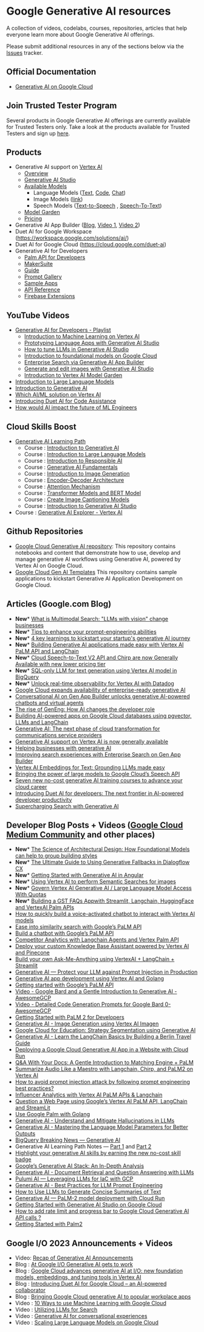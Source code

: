 # Google Generative AI resources
A collection of videos, codelabs, courses, repositories, articles that help everyone learn more about Google Generative AI offerings.

Please submit additional resources in any of the sections below via the [Issues](https://github.com/rominirani/google-genai-resources/issues) tracker. 

## Official Documentation
- [Generative AI on Google Cloud](https://cloud.google.com/ai/generative-ai)

## Join Trusted Tester Program
Several products in Google Generative AI offerings are currently available for Trusted Testers only. Take a look at the products available for Trusted Testers and sign up [here](https://cloud.google.com/ai/earlyaccess/join).

## Products
- Generative AI support on [Vertex AI](https://cloud.google.com/vertex-ai)
  - [Overview](https://cloud.google.com/vertex-ai/docs/generative-ai/learn/overview)
  - [Generative AI Studio](https://cloud.google.com/generative-ai-studio) 
  - [Available Models](https://cloud.google.com/vertex-ai/docs/generative-ai/learn/models)
    - Language Models ([Text](https://cloud.google.com/vertex-ai/docs/generative-ai/text/text-overview), [Code](https://cloud.google.com/vertex-ai/docs/generative-ai/code/code-models-overview), [Chat](https://cloud.google.com/vertex-ai/docs/generative-ai/chat/chat-prompts))
    - Image Models ([link](https://cloud.google.com/vertex-ai/docs/generative-ai/image/overview))
    - Speech Models ([Text-to-Speech](https://cloud.google.com/vertex-ai/docs/generative-ai/speech/text-to-speech) , [Speech-To-Text](https://cloud.google.com/vertex-ai/docs/generative-ai/speech/speech-to-text))
  - [Model Garden](https://cloud.google.com/model-garden)
  - [Pricing](https://cloud.google.com/vertex-ai/pricing#generative_ai_models)
- Generative AI App Builder ([Blog](https://cloud.google.com/blog/products/ai-machine-learning/create-generative-apps-in-minutes-with-gen-app-builder), [Video 1](https://youtube.com/watch?v=0vM5UWC5crs), [Video 2](https://youtube.com/watch?v=kOmG83wGfTs))
- Duet AI for Google Workspace (https://workspace.google.com/solutions/ai/)
- Duet AI for Google Cloud (https://cloud.google.com/duet-ai)
- Generative AI for Developers
  - [Palm API for Developers](https://developers.generativeai.google/products/palm)
  - [MakerSuite](https://developers.generativeai.google/products/makersuite)
  - [Guide](https://developers.generativeai.google/guide)
  - [Prompt Gallery](https://developers.generativeai.google/prompt-gallery)
  - [Sample Apps](https://developers.generativeai.google/develop/sample-apps)
  - [API Reference](https://developers.generativeai.google/api)  
  - [Firebase Extensions](https://developers.generativeai.google/tools/firebase_extensions)
 
## YouTube Videos
- [Generative AI for Developers - Playlist](https://www.youtube.com/playlist?list=PLIivdWyY5sqLRCzKJyixrIDPQKwU6XHpn)
  - [Introduction to Machine Learning on Vertex AI](https://www.youtube.com/watch?v=-3Olw-C4FN4&list=PLIivdWyY5sqLRCzKJyixrIDPQKwU6XHpn&index=1&pp=iAQB)
  - [Prototyping Language Apps with Generative AI Studio](https://www.youtube.com/watch?v=9_zwIyutN7o&list=PLIivdWyY5sqLRCzKJyixrIDPQKwU6XHpn&index=2&t=1s&pp=iAQB)
  - [How to tune LLMs in Generative AI Studio](https://www.youtube.com/watch?v=4A4W03qUTsw&list=PLIivdWyY5sqLRCzKJyixrIDPQKwU6XHpn&index=3&pp=iAQB)
  - [Introduction to foundational models on Google Cloud](https://www.youtube.com/watch?v=YCZ6nwGnL4o&list=PLIivdWyY5sqLRCzKJyixrIDPQKwU6XHpn&index=4&pp=iAQB)
  - [Enterprise Search via Generative AI App Builder](https://www.youtube.com/watch?v=fY8aOe6H2nw&list=PLIivdWyY5sqLRCzKJyixrIDPQKwU6XHpn&index=5&pp=iAQB) 
  - [Generate and edit images with Generative AI Studio](https://www.youtube.com/watch?v=6n5ngB88DHU&list=PLIivdWyY5sqLRCzKJyixrIDPQKwU6XHpn)
  - [Introduction to Vertex AI Model Garden](https://www.youtube.com/watch?v=I7UiSU96CLc&list=PLIivdWyY5sqLRCzKJyixrIDPQKwU6XHpn&index=8)
- [Introduction to Large Language Models](https://www.youtube.com/watch?v=zizonToFXDs)
- [Introduction to Generative AI](https://www.youtube.com/watch?v=G2fqAlgmoPo)
- [Which AI/ML solution on Vertex AI](https://www.youtube.com/watch?v=AtyCqaOGoj4)
- [Introducing Duet AI for Code Assistance](https://www.youtube.com/watch?v=M55Qd2H9hhk)
- [How would AI impact the future of ML Engineers](https://youtu.be/uejAJSynLJo)

## Cloud Skills Boost
- [Generative AI Learning Path](https://www.cloudskillsboost.google/journeys/118)
  - Course : [Introduction to Generative AI](https://bit.ly/3OnAjcq)
  - Course : [Introduction to Large Language Models](https://bit.ly/41Sf59T)
  - Course : [Introduction to Responsible AI](https://bit.ly/3CcxUdy)
  - Course : [Generative AI Fundamentals](https://bit.ly/3J21upR)
  - Course : [Introduction to Image Generation](https://bit.ly/41XcFqh)
  - Course : [Encoder-Decoder Architecture](https://bit.ly/41Sfbyh)
  - Course : [Attention Mechanism](https://bit.ly/3oeMihU)
  - Course : [Transformer Models and BERT Model](https://bit.ly/3OjCcae)
  - Course : [Create Image Captioning Models](https://bit.ly/3INQGM7)
  - Course : [Introduction to Generative AI Studio](https://bit.ly/3Cbzr3n)
- Course : [Generative AI Explorer - Vertex AI](https://bit.ly/3WMn7QF)

## Github Repositories
- [Google Cloud Generative AI repository](https://github.com/GoogleCloudPlatform/generative-ai/tree/main): 
This repository contains notebooks and content that demonstrate how to use, develop and manage generative AI workflows using Generative AI, powered by Vertex AI on Google Cloud.
- [Google Cloud Gen AI Templates](https://github.com/rominirani/genai-apptemplates-googlecloud)
This repository contains sample applications to kickstart Generative AI Application Development on Google Cloud.

## Articles (Google.com Blog)
- **New*** [What is Multimodal Search: "LLMs with vision" change businesses](https://cloud.google.com/blog/products/ai-machine-learning/multimodal-generative-ai-search)
- **New*** [Tips to enhance your prompt-engineering abilities](https://cloud.google.com/blog/products/application-development/five-best-practices-for-prompt-engineering)
- **New*** [4 key learnings to kickstart your startup's generative AI journey](https://cloud.google.com/blog/topics/startups/generative-ai-for-startups-on-google-cloud)
- **New*** [Building Generative AI applications made easy with Vertex AI PaLM API and LangChain](https://cloud.google.com/blog/products/ai-machine-learning/generative-ai-applications-with-vertex-ai-palm-2-models-and-langchain)
- **New*** [Cloud Speech-to-Text V2 API and Chirp are now Generally Available with new lower pricing tier](https://cloud.google.com/blog/products/ai-machine-learning/google-cloud-speech-to-text-v2-api)
- **New*** [SQL-only LLM for text generation using Vertex AI model in BigQuery](https://cloud.google.com/blog/products/ai-machine-learning/llm-with-vertex-ai-only-using-sql-queries-in-bigquery)
- **New*** [Unlock real-time observability for Vertex AI with Datadog](https://cloud.google.com/blog/topics/partners/datadog-observability-now-available-for-vertex-ai)
- [Google Cloud expands availability of enterprise-ready generative AI](https://cloud.google.com/blog/products/ai-machine-learning/enterprise-ready-generative-ai-models-go-ga-in-vertex-ai)
- [Conversational AI on Gen App Builder unlocks generative AI-powered chatbots and virtual agents](https://cloud.google.com/blog/products/ai-machine-learning/generative-ai-powered-chatbots-and-virtual-agents)
- [The rise of GenEng: How AI changes the developer role](https://cloud.google.com/blog/products/ai-machine-learning/the-rise-of-geneng-how-ai-changes-the-developer-role)
- [Building AI-powered apps on Google Cloud databases using pgvector, LLMs and LangChain](https://cloud.google.com/blog/products/databases/using-pgvector-llms-and-langchain-with-google-cloud-databases)
- [Generative AI: The next phase of cloud transformation for communications service providers](https://cloud.google.com/blog/topics/telecommunications/the-promise-of-generative-ai-in-telecommunications)
- [Generative AI support on Vertex AI is now generally available](https://cloud.google.com/blog/products/ai-machine-learning/generative-ai-support-on-vertexai)
- [Helping businesses with generative AI](https://cloud.google.com/blog/products/ai-machine-learning/generative-ai-for-industries)
- [Improving search experiences with Enterprise Search on Gen App Builder](https://cloud.google.com/blog/products/ai-machine-learning/enterprise-search-on-gen-app-builder)
- [Vertex AI Embeddings for Text: Grounding LLMs made easy](https://cloud.google.com/blog/products/ai-machine-learning/how-to-use-grounding-for-your-llms-with-text-embeddings)
- [Bringing the power of large models to Google Cloud’s Speech API](https://cloud.google.com/blog/products/ai-machine-learning/bringing-power-large-models-google-clouds-speech-api)
- [Seven new no-cost generative AI training courses to advance your cloud career](https://cloud.google.com/blog/topics/training-certifications/new-google-cloud-generative-ai-training-resources) 
- [Introducing Duet AI for developers: The next frontier in AI-powered developer productivity](https://cloud.google.com/blog/products/application-development/introducing-duet-ai-for-developers)
- [Supercharging Search with Generative AI](https://blog.google/products/search/generative-ai-search/)

## Developer Blog Posts + Videos ([Google Cloud Medium Community](https://medium.com/google-cloud) and other places)

- **New*** [The Science of Architectural Design: How Foundational Models can help to group building styles](https://medium.com/google-cloud/the-science-of-architectural-design-how-foundational-models-can-help-to-group-building-styles-e5bb68b5b261)
- **New*** [The Ultimate Guide to Using Generative Fallbacks in Dialogflow CX](https://medium.com/google-cloud/the-ultimate-guide-to-using-generative-fallbacks-in-dialogflow-cx-4ccd6d60512)
- **New*** [Getting Started with Generative AI in Angular](https://medium.com/google-cloud/getting-started-with-generative-ai-in-angular-b72737a59982)
- **New*** [Using Vertex AI to perform Semantic Searches for images](https://medium.com/google-cloud/how-to-perform-semantic-searches-for-images-with-vertex-ai-c7dacf8ee8ac)
- **New*** [Govern Vertex AI Generative AI / Large Language Model Access With Quotas](https://medium.com/google-cloud/governing-vertex-ai-gen-ai-llm-model-access-via-quotas-19df2c53fccd)
- **New*** [Building a GST FAQs Appwith Streamlit, Langchain, HuggingFace and VertexAI Palm APIs](https://medium.com/google-cloud/building-a-gst-faqs-app-d8d903eb9c6)
- [How to quickly build a voice-activated chatbot to interact with Vertex AI models](https://www.googlecloudcommunity.com/gc/Community-Blogs/How-to-quickly-build-a-voice-activated-chatbot-to-interact-with/ba-p/618715)
- [Ease into similarity search with Google’s PaLM API](https://www.infoworld.com/article/3703059/ease-into-similarity-search-with-googles-palm-api.html)
- [Build a chatbot with Google’s PaLM API](https://www.infoworld.com/article/3702774/build-a-chatbot-with-google-palm-api.html)
- [Competitor Analytics with Langchain Agents and Vertex Palm API](https://medium.com/google-cloud/competitor-analytics-with-langchain-agents-and-vertex-palm-api-410453cecd83)
- [Deploy your custom Knowledge Base Assistant powered by Vertex AI and Pinecone](https://medium.com/google-cloud/deploy-your-custom-knowledge-base-assistant-powered-by-vertex-ai-and-pinecone-c4e8f4868b99)
- [Build your own Ask-Me-Anything using VertexAI + LangChain + Streamlit](https://medium.com/google-cloud/a-custom-ama-app-using-vertexai-4788834fb766)
- [Generative AI — Protect your LLM against Prompt Injection in Production](https://medium.com/google-cloud/generative-ai-protect-your-llm-against-prompt-injection-in-production-f99852910a8e)
- [Generative AI app development using Vertex AI and Golang](https://medium.com/google-cloud/generative-ai-app-development-using-vertex-ai-and-golang-cf315c7fa4e1)
- [Getting started with Google’s PaLM API](https://www.infoworld.com/article/3700608/getting-started-with-googles-palm-api.html)
- [Video - Google Bard and a Gentle Introduction to Generative AI - AwesomeGCP](https://www.youtube.com/watch?v=YpEcdWM8Ur0)
- [Video - Detailed Code Generation Prompts for Google Bard 0- AwesomeGCP](https://www.youtube.com/watch?v=SlasaaWaYr8)
- [Getting Started with PaLM 2 for Developers](https://aryanirani123.medium.com/getting-started-with-palm-2-introduction-bde344214a69)
- [Generative AI - Image Generation using Vertex AI Imagen](https://medium.com/google-cloud/generative-ai-vertex-ai-image-generation-imagen-2ebc7f884b7a)
- [Google Cloud for Education: Strategy Segmentation using Generative AI](https://medium.com/google-cloud/google-cloud-for-education-strategy-segmentation-using-generative-ai-9645368a69c0)
- [Generative AI - Learn the LangChain Basics by Building a Berlin Travel Guide](https://medium.com/google-cloud/generative-ai-learn-the-langchain-basics-by-building-a-berlin-travel-guide-5cc0a2ce4096)
- [Deploying a Google Cloud Generative AI App in a Website with Cloud Run](https://medium.com/google-cloud/deploying-a-google-cloud-generative-ai-app-in-a-website-with-cloud-run-7c8aa5db344)
- [Q&A With Your Docs: A Gentle Introduction to Matching Engine + PaLM](https://medium.com/google-cloud/q-a-with-your-docs-a-gentle-introduction-to-matching-engine-palm-bbbb6b0cff7b)
- [Summarize Audio Like a Maestro with Langchain, Chirp, and PaLM2 on Vertex AI](https://medium.com/google-cloud/summarize-audio-like-a-maestro-with-langchain-chirp-palm2-on-vertex-ai-31beeb2ba667)
- [How to avoid prompt injection attack by following prompt engineering best practices?](https://medium.com/google-cloud/how-to-avoid-prompt-injection-attack-by-following-prompt-engineering-best-practices-d8acb6bde0d1)
- [Influencer Analytics with Vertex AI PaLM APIs & Langchain](https://medium.com/google-cloud/competitive-analytics-with-vertex-ai-palm-apis-langchain-c67fe230317b)
- [Question a Web Page using Google’s Vertex AI PaLM API, LangChain and StreamLit](https://medium.com/google-cloud/question-a-web-page-using-vertex-ai-palm-api-langchain-and-streamlit-8b56f0753cec)
- [Use Google Palm with Golang](https://medium.com/google-cloud/use-google-palm-with-golang-4dc3c12e279c)
- [Generative AI - Understand and Mitigate Hallucinations in LLMs](https://medium.com/google-cloud/generative-ai-understand-and-mitigate-hallucinations-in-llms-8af7de2f17e2)
- [Generative AI - Mastering the Language Model Parameters for Better Outputs](https://medium.com/google-cloud/generative-ai-mastering-the-language-model-parameters-for-better-outputs-a82b07b4e383)
- [BigQuery Breaking News — Generative AI](https://medium.com/google-cloud/bigquery-breaking-news-generative-ai-8c6d14bd4568)
- Generative AI Learning Path Notes — [Part 1](https://medium.com/google-cloud/generative-ai-learning-path-notes-part-1-d36bc565df1f) and [Part 2](https://medium.com/google-cloud/generative-ai-learning-path-notes-part-2-78a1855f6bd0)
- [Highlight your generative AI skills by earning the new no-cost skill badge](https://cloud.google.com/blog/products/ai-machine-learning/google-cloud-generative-ai-skill-badge)
- [Google’s Generative AI Stack: An In-Depth Analysis](https://thenewstack.io/googles-generative-ai-stack-an-in-depth-analysis/)
- [Generative AI - Document Retrieval and Question Answering with LLMs](https://medium.com/google-cloud/generative-ai-document-retrieval-and-question-answering-with-llms-2b0fb80ae76d)
- [Pulumi AI — Leveraging LLMs for IaC with GCP](https://medium.com/google-cloud/pulumi-ai-leveraging-llms-for-iac-with-gcp-909cd3673926)
- [Generative AI - Best Practices for LLM Prompt Engineering](https://medium.com/google-cloud/generative-ai-best-practices-for-llm-prompt-engineering-2a0131c805cc)
- [How to Use LLMs to Generate Concise Summaries of Text](https://medium.com/google-cloud/how-to-use-llms-to-generate-concise-summaries-of-text-a04966659ed)
- [Generative AI — PaLM-2 model deployment with Cloud Run](https://rafaelsf80.medium.com/generative-ai-palm-2-model-deployment-with-cloud-run-54e8a398b24b)
- [Getting Started with Generative AI Studio on Google Cloud](https://medium.com/google-cloud/getting-started-with-generative-ai-studio-on-google-cloud-5c77dfa8d044)
- [How to add rate limit and progress bar to Google Cloud Generative AI API calls ?](https://medium.com/google-cloud/how-to-add-rate-limit-and-progress-bar-to-google-cloud-generative-ai-api-calls-502b89d35de8)
- [Getting Started with Palm2](https://medium.com/google-cloud/generative-ai-getting-started-with-palm2-91a8354beeff)

## Google I/O 2023 Announcements + Videos
- Video: [Recap of Generative AI Announcements](https://www.youtube.com/shorts/EWLfMw-mfRs)
- Blog : [At Google I/O Generative AI gets to work](https://cloud.google.com/blog/products/ai-machine-learning/google-cloud-at-io-2023)
- Blog : [Google Cloud advances generative AI at I/O: new foundation models, embeddings, and tuning tools in Vertex AI](https://cloud.google.com/blog/products/ai-machine-learning/google-cloud-launches-new-ai-models-opens-generative-ai-studio)
- Blog : [Introducing Duet AI for Google Cloud – an AI-powered collaborator](https://cloud.google.com/blog/products/application-modernization/introducing-duet-ai-for-google-cloud)
- Blog : [Bringing Google Cloud generative AI to popular workplace apps](https://cloud.google.com/blog/products/ai-machine-learning/google-cloud-generative-ai-partners-at-io-2023)
- Video : [10 Ways to use Machine Learning with Google Cloud](https://www.youtube.com/watch?v=oQMgqMRR-io)
- Video : [Utilizing LLMs for Search](https://www.youtube.com/watch?v=AtyCqaOGoj4)
- Video : [Generative AI for conversational experiences](https://www.youtube.com/watch?v=50EJft0ILUI)
- Video : [Scaling Large Language Models on Google Cloud](https://www.youtube.com/watch?v=t74WVC6L5wU)

